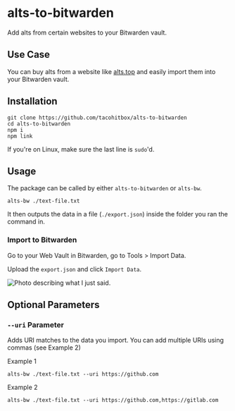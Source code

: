 # alts-to-bitwarden
Add alts from certain websites to your Bitwarden vault.

## Use Case
You can buy alts from a website like [alts.top](https://alts.top) and easily import them into your Bitwarden vault.

## Installation

```
git clone https://github.com/tacohitbox/alts-to-bitwarden
cd alts-to-bitwarden
npm i
npm link
```

If you're on Linux, make sure the last line is ``sudo``'d.

## Usage 

The package can be called by either ``alts-to-bitwarden`` or ``alts-bw``.

```
alts-bw ./text-file.txt
```

It then outputs the data in a file (``./export.json``) inside the folder you ran the command in.

### Import to Bitwarden

Go to your Web Vault in Bitwarden, go to Tools > Import Data.

Upload the ``export.json`` and click ``Import Data``.

![Photo describing what I just said.](https://i.imgur.com/ANngmRv.png)

## Optional Parameters

### ``--uri`` Parameter

Adds URI matches to the data you import. You can add multiple URIs using commas (see Example 2)

Example 1 

```
alts-bw ./text-file.txt --uri https://github.com
```

Example 2 

```
alts-bw ./text-file.txt --uri https://github.com,https://gitlab.com
```